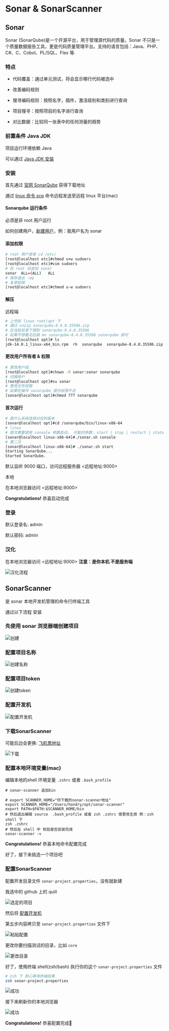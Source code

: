 # Sonar & SonarScanner

## Sonar

Sonar (SonarQube)是一个开源平台，用于管理源代码的质量。Sonar 不只是一个质量数据报告工具，更是代码质量管理平台。支持的语言包括：Java、PHP、C#、C、Cobol、PL/SQL、Flex 等.

### 特点

- 代码覆盖：通过单元测试，将会显示哪行代码被选中

- 改善编码规则

- 搜寻编码规则：按照名字，插件，激活级别和类别进行查询

- 项目搜寻：按照项目的名字进行查询

- 对比数据：比较同一张表中的任何测量的趋势

### 前置条件 Java JDK

项目运行环境依赖 Java

可以通过 [Java JDK 安装](/blog/java/java.md#安装)

### 安装

首先通过 [官网 SonarQube](https://www.sonarqube.org/) 获得下载地址

通过 [linux 命令 scp](/blog/linux/linux.md#scp) 命令远程发送至远程 linux 平台(mac)

#### Sonarqube 运行条件

必须是非 root 用户运行

如何创建用户，[新建用户](/blog/linux/linux_centos.md#新建用户)，例：我用户名为 sonar

#### 添加权限

```bash
# root 用户登录 cd /etc/
[root@localhost etc]#chmod u+w sudoers
[root@localhost etc]#vim sudoers
# 在 root 后追加 sonar
sonar  ALL=(ALL)   ALL
# 保存退出 :wq
# 复原权限
[root@localhost etc]#chmod u-w sudoers
```

#### 解压

远程端

```bash
# 上传到 linux root/opt 下
# 通过 unzip sonarqube-8.4.0.35506.zip
# 在当前目录下得到 sonarqube-8.4.0.35506
# 如果不想看见后缀 mv sonarqube-8.4.0.35506 sonarqube 即可
[root@localhost opt]# ls
jdk-14.0.1_linux-x64_bin.rpm  rh  sonarqube  sonarqube-8.4.0.35506.zip
```

#### 更改用户所有者 & 权限

```bash
# 更改用户组
[root@localhost opt]#chown -R sonar:sonar sonarqube
# 切换用户
[root@localhost opt]#su sonar
# 更改文件权限
# 如果在操作 sonarqube 提示权限不足
[sonar@localhost opt]#chmod 777 sonarqube
```

#### 首次运行

```bash
# 是什么系统选择对应的版本
[sonar@localhost opt]#cd /sonarqube/bin/linux-x86-64
# linux
# 首次需要使用 console 参数启动， 可能的参数: start | stop | restart | status
[sonar@localhost linux-x86-64]#./sonar.sh console
# 第二次
[sonar@localhost linux-x86-64]# ./sonar.sh start
Starting SonarQube...
Started SonarQube.
```

默认监听 9000 端口，访问远程服务器 <远程地址:9000>

本地

在本地浏览器访问 <远程地址:9000>

**Congratulations!** 恭喜启动完成

### 登录

默认登录名: admin

默认密码: admin

### 汉化

在本地浏览器访问 <远程地址:9000> **注意：是你本机 不是服务端**

![汉化流程](/engineering/sonar.png)

## SonarScanner

是 sonar 本地开发机管理的命令行终端工具

通过以下流程 安装

### 先使用 sonar 浏览器端创建项目

![创建](/engineering/sonar_create.png)

### 配置项目名称

![创建名称](/engineering/project_name.png)

### 配置项目token

![创建token](/engineering/create_token.png)

### 配置开发机

![配置开发机](/engineering/download_sonar_scanner.png)

### 下载SonarScanner

可能后边会更换: [飞机票地址](https://docs.sonarqube.org/latest/analysis/scan/sonarscanner/)

![下载](/engineering/unzip_sonar_scanner.png)

### 配置本地环境变量(mac)

编辑本地的shell 环境变量 `.zshrc` 或者 `.bash_profile`

```shell
# sonar-scanner 追加bin

# export SCANNER_HOME="你下载的sonar-scanner地址"
export SCANNER_HOME="/Users/hondry/opt/sonar-scanner"
export PATH=$PATH:$SCANNER_HOME/bin
# 然后退出编辑 source  .bash_profile 或者 zsh .zshrc 使更改生效 例：zsh shell 下
zsh .zshrc
# 然后在 shell 中 校验是否安装完成
sonar-scanner -v
```

**Congratulations!** 恭喜本地命令配置完成

好了，接下来挑选一个项目吧

### 配置SonarScanner

配置开发目录文件 `sonar-project.properties`，没有就新建

我选中的 github 上的 quill

![选定的项目](/engineering/selected_project.png)

然后将 [配置开发机](/blog/engineering/sonar.md#配置开发机)

第五步内容拷贝至 `sonar-project.properties` 文件下

![粘贴配置](/engineering/paste_shell.png)

更改你要扫描测试的目录，比如 `core`

![更改目录](/engineering/changed_source.png)

好了，使用终端 shell(zsh/bash) 执行你的这个 `sonar-project.properties` 文件

```bash
# zsh 下 耐心等待终端结果
zsh sonar-project.properties
```

![成功](/engineering/success.png)

接下来刷新你的本地浏览器

![成功](/engineering/refresh_browser.png)

**Congratulations!** 恭喜配置完成🎉
